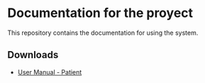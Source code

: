 # Documentation for the proyect

This repository contains the documentation for using the system.

## Downloads

- [User Manual - Patient](https://raw.githubusercontent.com/nataliagarciasanchez/MultipleSclerosisPatient/master/User%20Manual%20-%20Patient.pdf)
